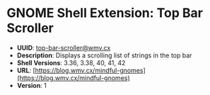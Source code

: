 # GNOME Shell Extension: Top Bar Scroller

- **UUID**: top-bar-scroller@wmv.cx
- **Description**: Displays a scrolling list of strings in the top bar
- **Shell Versions**: 3.36, 3.38, 40, 41, 42
- **URL**: [https://blog.wmv.cx/mindful-gnomes](https://blog.wmv.cx/mindful-gnomes)
- **Version**: 1
